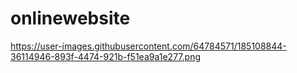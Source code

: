 # onlinewebsite
https://user-images.githubusercontent.com/64784571/185108844-36114946-893f-4474-921b-f51ea9a1e277.png
